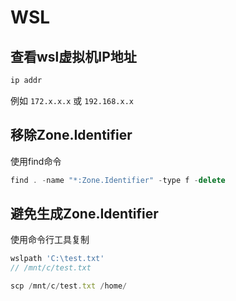 # WSL

## 查看wsl虚拟机IP地址

```jsx
ip addr
```

例如 `172.x.x.x` 或 `192.168.x.x`

## 移除Zone.Identifier

使用find命令

```jsx
find . -name "*:Zone.Identifier" -type f -delete
```

## 避免生成Zone.Identifier

使用命令行工具复制

```jsx
wslpath 'C:\test.txt'
// /mnt/c/test.txt

scp /mnt/c/test.txt /home/
```